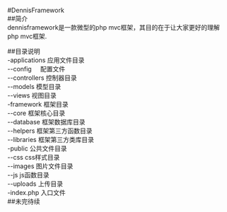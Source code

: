 #DennisFramework<br/>
##简介<br/>
dennisframework是一款微型的php mvc框架，其目的在于让大家更好的理解php mvc框架.<br/>

##目录说明<br/>
-applications          应用文件目录<br/>
         --config             配置文件<br/>
    --controllers               控制器目录<br/>
    --models                    模型目录<br/>
    --views                      视图目录<br/>
-framework                   框架目录<br/>
    --core                      框架核心目录<br/>
    --database                 框架数据库目录<br/>
    --helpers                 框架第三方函数目录<br/>
    --libraries               框架第三方类库目录<br/>
-public                       公共文件目录<br/>
    --css                     css样式目录<br/>
    --images                 图片文件目录<br/>
    --js                        js函数目录<br/>
    --uploads                 上传目录<br/>
-index.php                     入口文件<br/>
##未完待续
